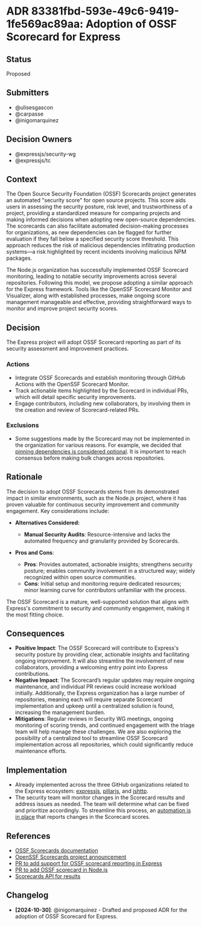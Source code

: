 # ADR 83381fbd-593e-49c6-9419-1fe569ac89aa: Adoption of OSSF Scorecard for Express

## Status
Proposed

## Submitters
- @ulisesgascon
- @carpasse
- @inigomarquinez

## Decision Owners
- @expressjs/security-wg
- @expressjs/tc

## Context
The Open Source Security Foundation (OSSF) Scorecards project generates an automated "security score" for open source projects. This score aids users in assessing the security posture, risk level, and trustworthiness of a project, providing a standardized measure for comparing projects and making informed decisions when adopting new open-source dependencies. The scorecards can also facilitate automated decision-making processes for organizations, as new dependencies can be flagged for further evaluation if they fall below a specified security score threshold. This approach reduces the risk of malicious dependencies infiltrating production systems—a risk highlighted by recent incidents involving malicious NPM packages.

The Node.js organization has successfully implemented OSSF Scorecard monitoring, leading to notable security improvements across several repositories. Following this model, we propose adopting a similar approach for the Express framework. Tools like the OpenSSF Scorecard Monitor and Visualizer, along with established processes, make ongoing score management manageable and effective, providing straightforward ways to monitor and improve project security scores.

## Decision
The Express project will adopt OSSF Scorecard reporting as part of its security assessment and improvement practices.

### Actions
- Integrate OSSF Scorecards and establish monitoring through GitHub Actions with the OpenSSF Scorecard Monitor.
- Track actionable items highlighted by the Scorecard in individual PRs, which will detail specific security improvements.
- Engage contributors, including new collaborators, by involving them in the creation and review of Scorecard-related PRs.

### Exclusions
- Some suggestions made by the Scorecard may not be implemented in the organization for various reasons. For example, we decided that [pinning dependencies is considered optional](https://github.com/expressjs/discussions/blob/master/docs/adr/action-pinning.md). It is important to reach consensus before making bulk changes across repositories.

## Rationale
The decision to adopt OSSF Scorecards stems from its demonstrated impact in similar environments, such as the Node.js project, where it has proven valuable for continuous security improvement and community engagement. Key considerations include:

- **Alternatives Considered:**
  - **Manual Security Audits**: Resource-intensive and lacks the automated frequency and granularity provided by Scorecards.

- **Pros and Cons**:
  - **Pros**: Provides automated, actionable insights; strengthens security posture; enables community involvement in a structured way; widely recognized within open source communities.
  - **Cons**: Initial setup and monitoring require dedicated resources; minor learning curve for contributors unfamiliar with the process.

The OSSF Scorecard is a mature, well-supported solution that aligns with Express's commitment to security and community engagement, making it the most fitting choice.

## Consequences
- **Positive Impact**: The OSSF Scorecard will contribute to Express's security posture by providing clear, actionable insights and facilitating ongoing improvement. It will also streamline the involvement of new collaborators, providing a welcoming entry point into Express contributions.
- **Negative Impact**: The Scorecard’s regular updates may require ongoing maintenance, and individual PR reviews could increase workload initially. Additionally, the Express organization has a large number of repositories, meaning each will require separate Scorecard implementation and upkeep until a centralized solution is found, increasing the management burden.
- **Mitigations**: Regular reviews in Security WG meetings, ongoing monitoring of scoring trends, and continued engagement with the triage team will help manage these challenges. We are also exploring the possibility of a centralized tool to streamline OSSF Scorecard implementation across all repositories, which could significantly reduce maintenance efforts.

## Implementation

- Already implemented across the three GitHub organizations related to the Express ecosystem: [expressjs](https://github.com/expressjs), [pillarjs](https://github.com/pillarjs), and [jshttp](https://github.com/jshttp).
- The security team will monitor changes in the Scorecard results and address issues as needed. The team will determine what can be fixed and prioritize accordingly. To streamline this process, an [automation is in place](https://github.com/expressjs/security-wg/blob/main/.github/workflows/ossf-scorecard-reporting.yml) that reports changes in the Scorecard scores.

## References

- [OSSF Scorecards documentation](https://securityscorecards.dev/)
- [OpenSSF Scorecards project announcement](https://openssf.org/blog/2020/11/06/security-scorecards-for-open-source-projects/)
- [PR to add support for OSSF scorecard reporting in Express](https://github.com/expressjs/express/pull/5431)
- [PR to add OSSF scorecard in Node.js](https://github.com/nodejs/security-wg/issues/851)
- [Scorecards API for results](https://api.securityscorecards.dev/#/results)

## Changelog
- **[2024-10-30]**: @inigomarquinez - Drafted and proposed ADR for the adoption of OSSF Scorecard for Express.
